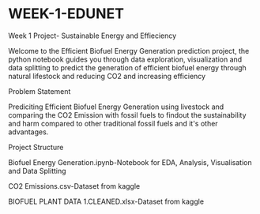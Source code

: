 # WEEK-1-EDUNET
Week 1 Project- Sustainable Energy and Effieciency


Welcome to the Efficient Biofuel Energy Generation prediction project, the python notebook guides you through data exploration, visualization and data splitting to predict the generation of efficient biofuel energy through natural lifestock and reducing CO2 and increasing efficiency


Problem Statement 

Prediciting Efficient Biofuel Energy Generation using livestock and comparing the CO2 Emission with fossil fuels to findout the sustainability and harm compared to other traditional fossil fuels and it's other advantages.

Project Structure 

Biofuel Energy Generation.ipynb-Notebook for EDA, Analysis, Visualisation and Data Splitting

CO2 Emissions.csv-Dataset from kaggle

BIOFUEL PLANT DATA 1.CLEANED.xlsx-Dataset from kaggle
